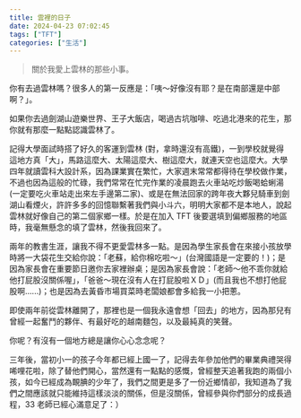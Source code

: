 ```yaml
---
title: 雲裡的日子
date: 2024-04-23 07:02:45
tags: ["TFT"]
categories: ["生活"]
---
```


> 關於我愛上雲林的那些小事。

你有去過雲林嗎？很多人的第一反應是：「咦～好像沒有耶？是在南部還是中部啊？」。

如果你去過劍湖山遊樂世界、王子大飯店，喝過古坑咖啡、吃過北港來的花生，那你就有那麼一點點認識雲林了。

記得大學面試時搭了好久的客運到雲林 (對，拿時還沒有高鐵)，一到學校就覺得這地方真「大」，馬路這麼大、太陽這麼大、樹這麼大，就連天空也這麼大。大學四年就讀雲科大設計系，因為課業實在繁忙，大家週末常常都得待在學校做作業，不過也因為這般的忙碌，我們常常在忙完作業的凌晨跑去火車站吃炒飯喝蛤蜊湯(一定要吃火車站走出來左手邊第二家)、或是在無法回家的跨年夜大夥兒騎車到劍湖山看煙火，許許多多的回憶聯繫著我們與小斗六，明明大家都不是本地人，說起雲林就好像自己的第二個家鄉一樣。於是在加入 TFT 後要選填到偏鄉服務的地區時，我毫無懸念的填了雲林，然後我回來了。

兩年的教書生涯，讓我不得不更愛雲林多一點。是因為學生家長會在來接小孩放學時將一大袋花生交給你說：「老蘇，給你棉吃啦～」(台灣國語是一定要的！)；是因為家長會在重要節日邀你去家裡辦桌；是因為家長會說：「老師～他不乖你就給他打屁股沒關係喔」，「爸爸～現在沒有人在打屁股啦ＸＤ」(而且我也不想打他屁股啊......)；也是因為去黃昏市場買菜時老闆娘都會多給我一小把蔥。

即使兩年前從雲林離開了，那裡也是一個我永遠會想「回去」的地方，因為那兒有曾經一起奮鬥的夥伴、有最好吃的越南麵包，以及最純真的笑聲。

你呢？有沒有一個地方總是讓你心心念念呢？

三年後，當初小一的孩子今年都已經上國一了，記得去年參加他們的畢業典禮哭得唏哩花啦，除了替他們開心，當然還有一點點的感慨，曾經整天追著我跑的兩個小孩，如今已經成為靦腆的少年了，我們之間更是多了一份近鄉情卻，我知道為了我們之間應該就只能維持這樣淡淡的關係，但是沒關係，曾經參與你們部分的成長過程，33 老師已經心滿意足了：）
